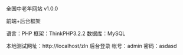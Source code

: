 全国中老年网站 v1.0.0

前端+后台框架

语言：PHP
框架：ThinkPHP3.2.2
数据库：MySQL

本地测试网址：http://localhost/zln
后台登录
帐号：admin
密码：asdasd